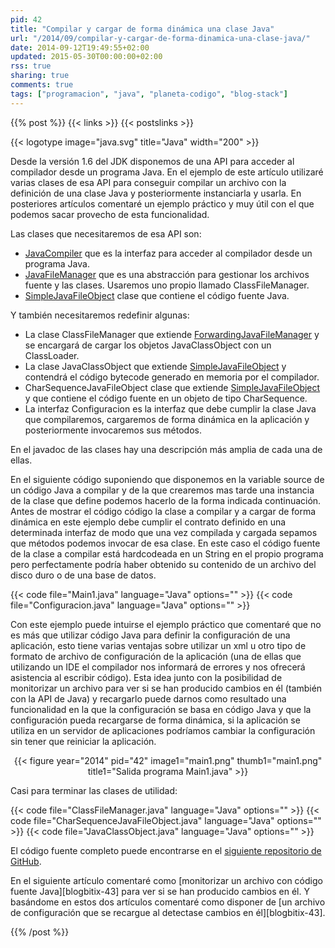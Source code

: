 ```yaml
---
pid: 42
title: "Compilar y cargar de forma dinámica una clase Java"
url: "/2014/09/compilar-y-cargar-de-forma-dinamica-una-clase-java/"
date: 2014-09-12T19:49:55+02:00
updated: 2015-05-30T00:00:00+02:00
rss: true
sharing: true
comments: true
tags: ["programacion", "java", "planeta-codigo", "blog-stack"]
---
```


{{% post %}}
{{< links >}}
{{< postslinks >}}

{{< logotype image="java.svg" title="Java" width="200" >}}

Desde la versión 1.6 del JDK disponemos de una API para acceder al compilador desde un programa Java. En el ejemplo de este artículo utilizaré varias clases de esa API para conseguir compilar un archivo con la definición de una clase Java y posteriormente instanciarla y usarla. En posteriores artículos comentaré un ejemplo práctico y muy útil con el que podemos sacar provecho de esta funcionalidad.

Las clases que necesitaremos de esa API son:

* [JavaCompiler](https://docs.oracle.com/javase/7/docs/api/javax/tools/JavaCompiler.html) que es la interfaz para acceder al compilador desde un programa Java.
* [JavaFileManager](https://docs.oracle.com/javase/7/docs/api/javax/tools/JavaFileManager.html) que es una abstracción para gestionar los archivos fuente y las clases. Usaremos uno propio llamado ClassFileManager.
* [SimpleJavaFileObject](https://docs.oracle.com/javase/7/docs/api/javax/tools/SimpleJavaFileObject.html) clase que contiene el código fuente Java.

Y también necesitaremos redefinir algunas:

* La clase ClassFileManager que extiende [ForwardingJavaFileManager](https://docs.oracle.com/javase/7/docs/api/javax/tools/ForwardingJavaFileManager.html) y se encargará de cargar los objetos JavaClassObject con un ClassLoader.
* La clase JavaClassObject que extiende [SimpleJavaFileObject](https://docs.oracle.com/javase/7/docs/api/javax/tools/SimpleJavaFileObject.html) y contendrá el código bytecode generado en memoria por el compilador.
* CharSequenceJavaFileObject clase que extiende [SimpleJavaFileObject](https://docs.oracle.com/javase/7/docs/api/javax/tools/SimpleJavaFileObject.html) y que contiene el código fuente en un objeto de tipo CharSequence.
* La interfaz Configuracion es la interfaz que debe cumplir la clase Java que compilaremos, cargaremos de forma dinámica en la aplicación y posteriormente invocaremos sus métodos.

En el javadoc de las clases hay una descripción más amplia de cada una de ellas.

En el siguiente código suponiendo que disponemos en la variable source de un código Java a compilar y de la que crearemos mas tarde una instancia de la clase que define podemos hacerlo de la forma indicada continuación. Antes de mostrar el código código la clase a compilar y a cargar de forma dinámica en este ejemplo debe cumplir el contrato definido en una determinada interfaz de modo que una vez compilada y cargada sepamos que métodos podemos invocar de esa clase. En este caso el código fuente de la clase a compilar está hardcodeada en un String en el propio programa pero perfectamente podría haber obtenido su contenido de un archivo del disco duro o de una base de datos.

{{< code file="Main1.java" language="Java" options="" >}}
{{< code file="Configuracion.java" language="Java" options="" >}}

Con este ejemplo puede intuirse el ejemplo práctico que comentaré que no es más que utilizar código Java para definir la configuración de una aplicación, esto tiene varias ventajas sobre utilizar un xml u otro tipo de formato de archivo de configuración de la aplicación (una de ellas que utilizando un IDE el compilador nos informará de errores y nos ofrecerá asistencia al escribir código). Esta idea junto con la posibilidad de monitorizar un archivo para ver si se han producido cambios en él (también con la API de Java) y recargarlo puede darnos como resultado una funcionalidad en la que la configuración se basa en código Java y que la configuración pueda recargarse de forma dinámica, si la aplicación se utiliza en un servidor de aplicaciones podríamos cambiar la configuración sin tener que reiniciar la aplicación.

<div class="media" style="text-align: center;">
	{{< figure year="2014" pid="42"
    	image1="main1.png" thumb1="main1.png" title1="Salida programa Main1.java" >}}
</div>

Casi para terminar las clases de utilidad:

{{< code file="ClassFileManager.java" language="Java" options="" >}}
{{< code file="CharSequenceJavaFileObject.java" language="Java" options="" >}}
{{< code file="JavaClassObject.java" language="Java" options="" >}}

El código fuente completo puede encontrarse en el [siguiente repositorio de GitHub](https://github.com/picodotdev/blog-ejemplos/tree/master/ConfiguracionJava).

En el siguiente artículo comentaré como [monitorizar un archivo con código fuente Java][blogbitix-43] para ver si se han producido cambios en él. Y basándome en estos dos artículos comentaré como disponer de [un archivo de configuración que se recargue al detectase cambios en él][blogbitix-43].

{{% /post %}}
